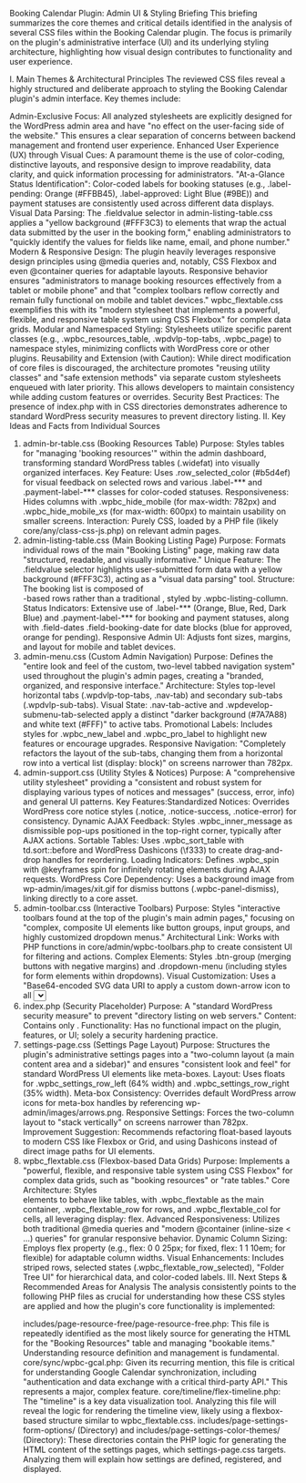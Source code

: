 Booking Calendar Plugin: Admin UI & Styling Briefing
This briefing summarizes the core themes and critical details identified in the analysis of several CSS files within the Booking Calendar plugin. The focus is primarily on the plugin's administrative interface (UI) and its underlying styling architecture, highlighting how visual design contributes to functionality and user experience.

I. Main Themes & Architectural Principles
The reviewed CSS files reveal a highly structured and deliberate approach to styling the Booking Calendar plugin's admin interface. Key themes include:

Admin-Exclusive Focus: All analyzed stylesheets are explicitly designed for the WordPress admin area and have "no effect on the user-facing side of the website." This ensures a clear separation of concerns between backend management and frontend user experience.
Enhanced User Experience (UX) through Visual Cues: A paramount theme is the use of color-coding, distinctive layouts, and responsive design to improve readability, data clarity, and quick information processing for administrators.
"At-a-Glance Status Identification": Color-coded labels for booking statuses (e.g., .label-pending: Orange (#FFBB45), .label-approved: Light Blue (#9BE)) and payment statuses are consistently used across different data displays.
Visual Data Parsing: The .fieldvalue selector in admin-listing-table.css applies a "yellow background (#FFF3C3) to <span> elements that wrap the actual data submitted by the user in the booking form," enabling administrators to "quickly identify the values for fields like name, email, and phone number."
Modern & Responsive Design: The plugin heavily leverages responsive design principles using @media queries and, notably, CSS Flexbox and even @container queries for adaptable layouts.
Responsive behavior ensures "administrators to manage booking resources effectively from a tablet or mobile phone" and that "complex toolbars reflow correctly and remain fully functional on mobile and tablet devices."
wpbc_flextable.css exemplifies this with its "modern stylesheet that implements a powerful, flexible, and responsive table system using CSS Flexbox" for complex data grids.
Modular and Namespaced Styling: Stylesheets utilize specific parent classes (e.g., .wpbc_resources_table, .wpdvlp-top-tabs, .wpbc_page) to namespace styles, minimizing conflicts with WordPress core or other plugins.
Reusability and Extension (with Caution): While direct modification of core files is discouraged, the architecture promotes "reusing utility classes" and "safe extension methods" via separate custom stylesheets enqueued with later priority. This allows developers to maintain consistency while adding custom features or overrides.
Security Best Practices: The presence of index.php with <?php // Silence is golden. ?> in CSS directories demonstrates adherence to standard WordPress security measures to prevent directory listing.
II. Key Ideas and Facts from Individual Sources
1. admin-br-table.css (Booking Resources Table)
Purpose: Styles tables for "managing 'booking resources'" within the admin dashboard, transforming standard WordPress tables (.widefat) into visually organized interfaces.
Key Feature: Uses .row_selected_color (#b5d4ef) for visual feedback on selected rows and various .label-*** and .payment-label-*** classes for color-coded statuses.
Responsiveness: Hides columns with .wpbc_hide_mobile (for max-width: 782px) and .wpbc_hide_mobile_xs (for max-width: 600px) to maintain usability on smaller screens.
Interaction: Purely CSS, loaded by a PHP file (likely core/any/class-css-js.php) on relevant admin pages.
2. admin-listing-table.css (Main Booking Listing Page)
Purpose: Formats individual rows of the main "Booking Listing" page, making raw data "structured, readable, and visually informative."
Unique Feature: The .fieldvalue selector highlights user-submitted form data with a yellow background (#FFF3C3), acting as a "visual data parsing" tool.
Structure: The booking list is composed of <div>-based rows rather than a traditional <table>, styled by .wpbc-listing-collumn.
Status Indicators: Extensive use of .label-*** (Orange, Blue, Red, Dark Blue) and .payment-label-*** for booking and payment statuses, along with .field-dates .field-booking-date for date blocks (blue for approved, orange for pending).
Responsive Admin UI: Adjusts font sizes, margins, and layout for mobile and tablet devices.
3. admin-menu.css (Custom Admin Navigation)
Purpose: Defines the "entire look and feel of the custom, two-level tabbed navigation system" used throughout the plugin's admin pages, creating a "branded, organized, and responsive interface."
Architecture: Styles top-level horizontal tabs (.wpdvlp-top-tabs, .nav-tab) and secondary sub-tabs (.wpdvlp-sub-tabs).
Visual State: .nav-tab-active and .wpdevelop-submenu-tab-selected apply a distinct "darker background (#7A7A88) and white text (#FFF)" to active tabs.
Promotional Labels: Includes styles for .wpbc_new_label and .wpbc_pro_label to highlight new features or encourage upgrades.
Responsive Navigation: "Completely refactors the layout of the sub-tabs, changing them from a horizontal row into a vertical list (display: block)" on screens narrower than 782px.
4. admin-support.css (Utility Styles & Notices)
Purpose: A "comprehensive utility stylesheet" providing a "consistent and robust system for displaying various types of notices and messages" (success, error, info) and general UI patterns.
Key Features:Standardized Notices: Overrides WordPress core notice styles (.notice, .notice-success, .notice-error) for consistency.
Dynamic AJAX Feedback: Styles .wpbc_inner_message as dismissible pop-ups positioned in the top-right corner, typically after AJAX actions.
Sortable Tables: Uses .wpbc_sort_table with td.sort::before and WordPress Dashicons (\f333) to create drag-and-drop handles for reordering.
Loading Indicators: Defines .wpbc_spin with @keyframes spin for infinitely rotating elements during AJAX requests.
WordPress Core Dependency: Uses a background image from wp-admin/images/xit.gif for dismiss buttons (.wpbc-panel-dismiss), linking directly to a core asset.
5. admin-toolbar.css (Interactive Toolbars)
Purpose: Styles "interactive toolbars found at the top of the plugin's main admin pages," focusing on "complex, composite UI elements like button groups, input groups, and highly customized dropdown menus."
Architectural Link: Works with PHP functions in core/admin/wpbc-toolbars.php to create consistent UI for filtering and actions.
Complex Elements: Styles .btn-group (merging buttons with negative margins) and .dropdown-menu (including styles for form elements within dropdowns).
Visual Customization: Uses a "Base64-encoded SVG data URI to apply a custom down-arrow icon to all <select> elements within the toolbar" for consistent appearance.
Responsive Behavior: Increases height of toolbar elements for easier tapping and uses .wpbc-sm-100 to stack toolbar groups vertically on small screens (max-width: 782px).
6. index.php (Security Placeholder)
Purpose: A "standard WordPress security measure" to prevent "directory listing on web servers."
Content: Contains only <?php // Silence is golden. ?>.
Functionality: Has no functional impact on the plugin, features, or UI; solely a security hardening practice.
7. settings-page.css (Settings Page Layout)
Purpose: Structures the plugin's administrative settings pages into a "two-column layout (a main content area and a sidebar)" and ensures "consistent look and feel" for standard WordPress UI elements like meta-boxes.
Layout: Uses floats for .wpbc_settings_row_left (64% width) and .wpbc_settings_row_right (35% width).
Meta-box Consistency: Overrides default WordPress arrow icons for meta-box handles by referencing wp-admin/images/arrows.png.
Responsive Settings: Forces the two-column layout to "stack vertically" on screens narrower than 782px.
Improvement Suggestion: Recommends refactoring float-based layouts to modern CSS like Flexbox or Grid, and using Dashicons instead of direct image paths for UI elements.
8. wpbc_flextable.css (Flexbox-based Data Grids)
Purpose: Implements a "powerful, flexible, and responsive table system using CSS Flexbox" for complex data grids, such as "booking resources" or "rate tables."
Core Architecture: Styles <div> elements to behave like tables, with .wpbc_flextable as the main container, .wpbc_flextable_row for rows, and .wpbc_flextable_col for cells, all leveraging display: flex.
Advanced Responsiveness: Utilizes both traditional @media queries and "modern @container (inline-size < ...) queries" for granular responsive behavior.
Dynamic Column Sizing: Employs flex property (e.g., flex: 0 0 25px; for fixed, flex: 1 1 10em; for flexible) for adaptable column widths.
Visual Enhancements: Includes striped rows, selected states (.wpbc_flextable_row_selected), "Folder Tree UI" for hierarchical data, and color-coded labels.
III. Next Steps & Recommended Areas for Analysis
The analysis consistently points to the following PHP files as crucial for understanding how these CSS styles are applied and how the plugin's core functionality is implemented:

includes/page-resource-free/page-resource-free.php: This file is repeatedly identified as the most likely source for generating the HTML for the "Booking Resources" table and managing "bookable items." Understanding resource definition and management is fundamental.
core/sync/wpbc-gcal.php: Given its recurring mention, this file is critical for understanding Google Calendar synchronization, including "authentication and data exchange with a critical third-party API." This represents a major, complex feature.
core/timeline/flex-timeline.php: The "timeline" is a key data visualization tool. Analyzing this file will reveal the logic for rendering the timeline view, likely using a flexbox-based structure similar to wpbc_flextable.css.
includes/page-settings-form-options/ (Directory) and includes/page-settings-color-themes/ (Directory): These directories contain the PHP logic for generating the HTML content of the settings pages, which settings-page.css targets. Analyzing them will explain how settings are defined, registered, and displayed.